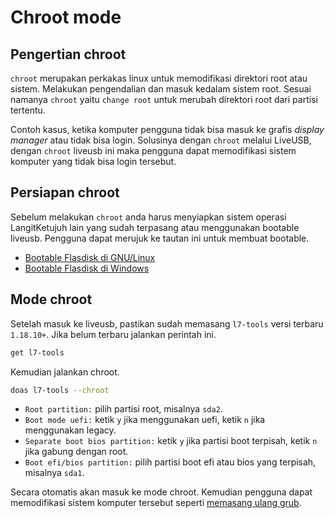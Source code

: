 # Chroot mode

## Pengertian chroot

`chroot` merupakan perkakas linux untuk memodifikasi direktori root atau sistem. Melakukan pengendalian dan masuk kedalam sistem root. Sesuai namanya `chroot` yaitu `change root` untuk merubah direktori root dari partisi tertentu.

Contoh kasus, ketika komputer pengguna tidak bisa masuk ke grafis _display manager_ atau tidak bisa login. Solusinya dengan `chroot` melalui LiveUSB, dengan `chroot` liveusb ini maka pengguna dapat memodifikasi sistem komputer yang tidak bisa login tersebut.

## Persiapan chroot

Sebelum melakukan `chroot` anda harus menyiapkan sistem operasi LangitKetujuh lain yang sudah terpasang atau menggunakan bootable liveusb. Pengguna dapat merujuk ke tautan ini untuk membuat bootable.

- [Bootable Flasdisk di GNU/Linux](../../persiapan/bootable/gnulinux.md)
- [Bootable Flasdisk di Windows](../../persiapan/bootable/windows.md)

## Mode chroot

Setelah masuk ke liveusb, pastikan sudah memasang `l7-tools` versi terbaru `1.18.10+`. Jika belum terbaru jalankan perintah ini.

```sh
get l7-tools
```

Kemudian jalankan chroot.

```sh
doas l7-tools --chroot
```

- `Root partition:` pilih partisi root, misalnya `sda2`.
- `Boot mode uefi:` ketik `y` jika menggunakan uefi, ketik `n` jika menggunakan legacy.
- `Separate boot bios partition:` ketik `y` jika partisi boot terpisah, ketik `n` jika gabung dengan root.
- `Boot efi/bios partition:` pilih partisi boot efi atau bios yang terpisah, misalnya `sda1`.

Secara otomatis akan masuk ke mode chroot. Kemudian pengguna dapat memodifikasi sistem komputer tersebut seperti [memasang ulang grub](../grub/pasang-ulang.md).
